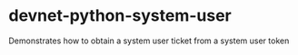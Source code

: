 # devnet-python-system-user
Demonstrates how to obtain a system user ticket from a system user token
